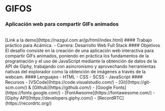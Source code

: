 # GIFOS
### Aplicación web para compartir GIFs animados
<br>
[Link a la demo](https://nazgul.com.ar/jp/html/index.html)
#### Trabajo práctico para Acámica.
- Carrera: Desarrollo Web Full Stack
#### Objetivos
El desafío consiste en la creación de una aplicación web interactiva para compartir GIFs animados, poniendo en práctica los fundamentos de la programación y el uso de JavaScript mediante la obtención de datos de la API de Giphy, trabajando con asincronismo y aprovechando herramientas nativas del explorador como la obtención de imágenes a través de la webcam.
#### Lenguajes
- HTML
- CSS
- SCSS
- JavaScript
#### Recursos
- [VSCode](https://code.visualstudio.com/)
- [Git](https://git-scm.com/) & [Github](https://github.com/)
- [Google Fonts](https://fonts.google.com/)
- [FontAwsome](https://fontawesome.com/)
- [Giphy API](https://developers.giphy.com/)
- [RecordRTC](https://recordrtc.org/)